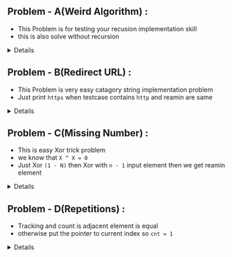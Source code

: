 ## Problem - A(Weird Algorithm) : 
  - This Problem is for testing your recusion implementation skill
  - this is also solve without recursion
  <details> 
    > Goal : Recursive Solution
  </details>

## Problem - B(Redirect URL) : 
  - This Problem is very easy catagory string implementation problem
  - Just print `https` when testcase contains `http` and reamin are same
<details>
  > Goal : learn and recap some builtin function of string : find(), rbegin(), rend(), substr()
</details>

## Problem - C(Missing Number) : 
  - This is easy Xor trick problem
  - we know that `X ^ X = 0`
  - Just Xor `(1 - N)` then Xor with `n - 1` input element then we get reamin element
<details>
  > Goal : Xor trick, Math (sum of `n` natural numbers), maping, hashing
</details>

## Problem - D(Repetitions) : 
  - Tracking and count is adjacent element is equal
  - otherwise put the pointer to current index so `cnt = 1`
<details>
  > Goal : Solmple two Pointer Appraoch
<details>

